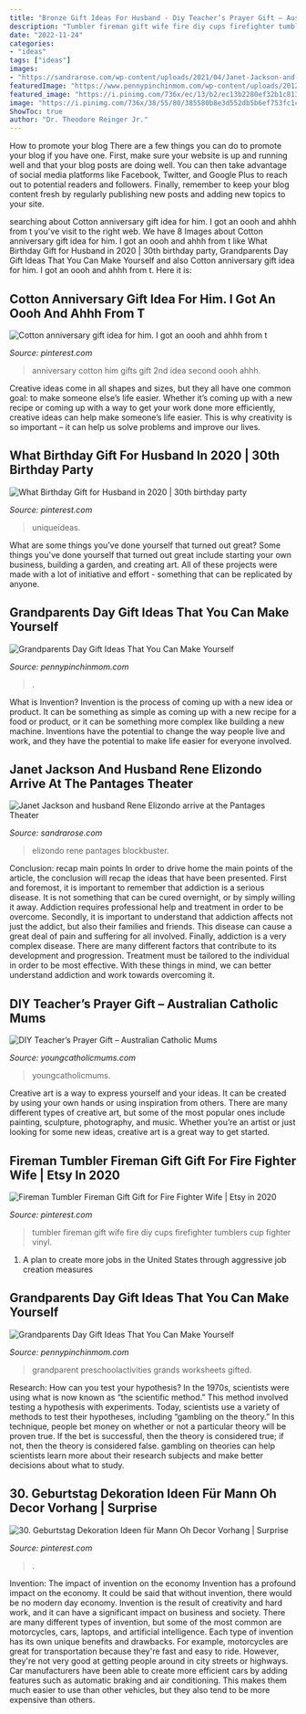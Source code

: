 ```yaml
---
title: "Bronze Gift Ideas For Husband - Diy Teacher’s Prayer Gift – Australian Catholic Mums"
description: "Tumbler fireman gift wife fire diy cups firefighter tumblers cup fighter vinyl"
date: "2022-11-24"
categories:
- "ideas"
tags: ["ideas"]
images:
- "https://sandrarose.com/wp-content/uploads/2021/04/Janet-Jackson-and-boyfriend-Rene-Elizondo-GettyImages-529442574.jpg"
featuredImage: "https://www.pennypinchinmom.com/wp-content/uploads/2012/08/gramma-cookie-jar.jpg"
featured_image: "https://i.pinimg.com/736x/ec/13/b2/ec13b2280ef32b1c813ee6f8caf9bef8.jpg"
image: "https://i.pinimg.com/736x/38/55/80/385580b8e3d552db5b6ef753fc1c03ec.jpg"
ShowToc: true
author: "Dr. Theodore Reinger Jr."
---
```



How to promote your blog
There are a few things you can do to promote your blog if you have one. First, make sure your website is up and running well and that your blog posts are doing well. You can then take advantage of social media platforms like Facebook, Twitter, and Google Plus to reach out to potential readers and followers. Finally, remember to keep your blog content fresh by regularly publishing new posts and adding new topics to your site.

	

		
searching about Cotton anniversary gift idea for him. I got an oooh and ahhh from t you've visit to the right web. We have 8 Images about Cotton anniversary gift idea for him. I got an oooh and ahhh from t like What Birthday Gift for Husband in 2020 | 30th birthday party, Grandparents Day Gift Ideas That You Can Make Yourself and also Cotton anniversary gift idea for him. I got an oooh and ahhh from t. Here it is:
		
    
## Cotton Anniversary Gift Idea For Him. I Got An Oooh And Ahhh From T

<img loading=lazy src="https://i.pinimg.com/736x/38/55/80/385580b8e3d552db5b6ef753fc1c03ec.jpg" onerror="this.onerror=null;this.src='https://tse1.mm.bing.net/th?id=OIP.oOWG9bvAg_nbsTXU_Yx88QHaEK&amp;pid=15.1';" alt="Cotton anniversary gift idea for him. I got an oooh and ahhh from t">

_Source: pinterest.com_

>anniversary cotton him gifts gift 2nd idea second oooh ahhh. 

	

Creative ideas come in all shapes and sizes, but they all have one common goal: to make someone else’s life easier. Whether it’s coming up with a new recipe or coming up with a way to get your work done more efficiently, creative ideas can help make someone’s life easier. This is why creativity is so important – it can help us solve problems and improve our lives.

    
## What Birthday Gift For Husband In 2020 | 30th Birthday Party

<img loading=lazy src="https://i.pinimg.com/736x/ec/13/b2/ec13b2280ef32b1c813ee6f8caf9bef8.jpg" onerror="this.onerror=null;this.src='https://tse1.mm.bing.net/th?id=OIP.cNMmhBd8fFo-jwM2M8n4wAHaIw&amp;pid=15.1';" alt="What Birthday Gift for Husband in 2020 | 30th birthday party">

_Source: pinterest.com_

>uniqueideas. 

	

What are some things you’ve done yourself that turned out great?
Some things you've done yourself that turned out great include starting your own business, building a garden, and creating art. All of these projects were made with a lot of initiative and effort - something that can be replicated by anyone.

    
## Grandparents Day Gift Ideas That You Can Make Yourself

<img loading=lazy src="https://www.pennypinchinmom.com/wp-content/uploads/2012/08/gramma-cookie-jar.jpg" onerror="this.onerror=null;this.src='https://tse4.mm.bing.net/th?id=OIP.OJv2_4ThBBA2MUlUmtznmQHaKn&amp;pid=15.1';" alt="Grandparents Day Gift Ideas That You Can Make Yourself">

_Source: pennypinchinmom.com_

>. 

	

What is Invention?
Invention is the process of coming up with a new idea or product. It can be something as simple as coming up with a new recipe for a food or product, or it can be something more complex like building a new machine. Inventions have the potential to change the way people live and work, and they have the potential to make life easier for everyone involved.

    
## Janet Jackson And Husband Rene Elizondo Arrive At The Pantages Theater

<img loading=lazy src="https://sandrarose.com/wp-content/uploads/2021/04/Janet-Jackson-and-boyfriend-Rene-Elizondo-GettyImages-529442574.jpg" onerror="this.onerror=null;this.src='https://tse1.mm.bing.net/th?id=OIP.RJ85AZtJYBZ_eltOxswdrQHaLl&amp;pid=15.1';" alt="Janet Jackson and husband Rene Elizondo arrive at the Pantages Theater">

_Source: sandrarose.com_

>elizondo rene pantages blockbuster. 

	

Conclusion: recap main points
In order to drive home the main points of the article, the conclusion will recap the ideas that have been presented. First and foremost, it is important to remember that addiction is a serious disease. It is not something that can be cured overnight, or by simply willing it away. Addiction requires professional help and treatment in order to be overcome. Secondly, it is important to understand that addiction affects not just the addict, but also their families and friends. This disease can cause a great deal of pain and suffering for all involved. Finally, addiction is a very complex disease. There are many different factors that contribute to its development and progression. Treatment must be tailored to the individual in order to be most effective. With these things in mind, we can better understand addiction and work towards overcoming it.

    
## DIY Teacher’s Prayer Gift – Australian Catholic Mums

<img loading=lazy src="https://youngcatholicmums.com/wp-content/uploads/2015/11/teachers-prayer-002.jpg" onerror="this.onerror=null;this.src='https://tse2.mm.bing.net/th?id=OIP.Ru4thSD062sWRgdFkUIY7QHaLC&amp;pid=15.1';" alt="DIY Teacher’s Prayer Gift – Australian Catholic Mums">

_Source: youngcatholicmums.com_

>youngcatholicmums. 

	

Creative art is a way to express yourself and your ideas. It can be created by using your own hands or using inspiration from others. There are many different types of creative art, but some of the most popular ones include painting, sculpture, photography, and music. Whether you’re an artist or just looking for some new ideas, creative art is a great way to get started.

    
## Fireman Tumbler Fireman Gift Gift For Fire Fighter Wife | Etsy In 2020

<img loading=lazy src="https://i.pinimg.com/736x/6d/65/23/6d652395d00863c1003a3df423c7435b.jpg" onerror="this.onerror=null;this.src='https://tse2.mm.bing.net/th?id=OIP.SZF8f4CeYoLY-MzyehoXigHaJ3&amp;pid=15.1';" alt="Fireman Tumbler Fireman Gift Gift for Fire Fighter Wife | Etsy in 2020">

_Source: pinterest.com_

>tumbler fireman gift wife fire diy cups firefighter tumblers cup fighter vinyl. 

	

1. A plan to create more jobs in the United States through aggressive job creation measures 

    
## Grandparents Day Gift Ideas That You Can Make Yourself

<img loading=lazy src="https://www.pennypinchinmom.com/wp-content/uploads/2012/08/grandparents-day-craft-idea-for-kids-2.jpg" onerror="this.onerror=null;this.src='https://tse3.mm.bing.net/th?id=OIP.Mt6NFi_anhDmtYVpB79vawHaGb&amp;pid=15.1';" alt="Grandparents Day Gift Ideas That You Can Make Yourself">

_Source: pennypinchinmom.com_

>grandparent preschoolactivities grands worksheets gifted. 

	

Research: How can you test your hypothesis?
In the 1970s, scientists were using what is now known as “the scientific method.” This method involved testing a hypothesis with experiments. Today, scientists use a variety of methods to test their hypotheses, including “gambling on the theory.” In this technique, people bet money on whether or not a particular theory will be proven true. If the bet is successful, then the theory is considered true; if not, then the theory is considered false. gambling on theories can help scientists learn more about their research subjects and make better decisions about what to study.

    
## 30. Geburtstag Dekoration Ideen Für Mann Oh Decor Vorhang | Surprise

<img loading=lazy src="https://i.pinimg.com/736x/84/4a/8c/844a8c4df4988b15fcd9c1a3167e3e3c.jpg" onerror="this.onerror=null;this.src='https://tse2.mm.bing.net/th?id=OIP.6_Xl207OE0bqfHOxblcMvAHaJ4&amp;pid=15.1';" alt="30. Geburtstag Dekoration Ideen für Mann Oh Decor Vorhang | Surprise">

_Source: pinterest.com_

>. 

	

Invention: The impact of invention on the economy
Invention has a profound impact on the economy. It could be said that without invention, there would be no modern day economy. Invention is the result of creativity and hard work, and it can have a significant impact on business and society. There are many different types of invention, but some of the most common are motorcycles, cars, laptops, and artificial intelligence. Each type of invention has its own unique benefits and drawbacks. For example, motorcycles are great for transportation because they're fast and easy to ride. However, they're not very good at getting people around in city streets or highways. Car manufacturers have been able to create more efficient cars by adding features such as automatic braking and air conditioning. This makes them much easier to use than other vehicles, but they also tend to be more expensive than others.


